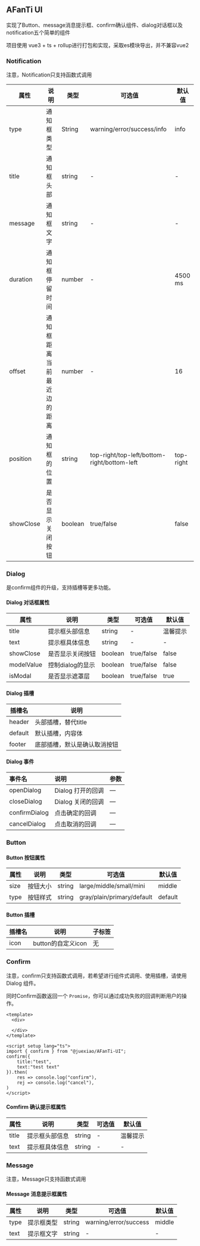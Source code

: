 ## AFanTi UI

实现了Button、message消息提示框、confirm确认组件、dialog对话框以及notification五个简单的组件

项目使用 vue3 + ts + rollup进行打包和实现，采取es模块导出，并不兼容vue2

### Notification

注意，Notification只支持函数式调用

| 属性      | 说明                       | 类型    | 可选值                                      | 默认值    |
| --------- | -------------------------- | ------- | ------------------------------------------- | --------- |
| type      | 通知框类型                 | String  | warning/error/success/info                  | info      |
| title     | 通知框头部                 | string  | -                                           | -         |
| message   | 通知框文字                 | string  | -                                           | -         |
| duration  | 通知框停留时间             | number  | -                                           | 4500 ms   |
| offset    | 通知框距离当前最近边的距离 | number  | -                                           | 16        |
| position  | 通知框的位置               | string  | top-right/top-left/bottom-right/bottom-left | top-right |
| showClose | 是否显示关闭按钮           | boolean | true/false                                  | false     |



### Dialog

是confirm组件的升级，支持插槽等更多功能。

#### Dialog 对话框属性

| 属性       | 说明             | 类型    | 可选值     | 默认值   |
| ---------- | ---------------- | ------- | ---------- | -------- |
| title      | 提示框头部信息   | string  | -          | 温馨提示 |
| text       | 提示框具体信息   | string  | -          | -        |
| showClose  | 是否显示关闭按钮 | boolean | true/false | false    |
| modelValue | 控制dialog的显示 | boolean | true/false | false    |
| isModal    | 是否显示遮罩层   | boolean | true/false | true     |



#### Dialog 插槽

| 插槽名  | 说明                         |
| ------- | ---------------------------- |
| header  | 头部插槽，替代title          |
| default | 默认插槽，内容体             |
| footer  | 底部插槽，默认是确认取消按钮 |



#### Dialog 事件

| 事件名        | 说明              | 参数 |
| :------------ | :---------------- | :--- |
| openDialog    | Dialog 打开的回调 | —    |
| closeDialog   | Dialog 关闭的回调 | —    |
| confirmDialog | 点击确定的回调    | —    |
| cancelDialog  | 点击取消的回调    | —    |

### Button

#### Button 按钮属性

| 属性 | 说明     | 类型   | 可选值                     | 默认值  |
| ---- | -------- | ------ | -------------------------- | ------- |
| size | 按钮大小 | string | large/middle/small/mini    | middle  |
| type | 按钮样式 | string | gray/plain/primary/default | default |

#### Button 插槽

| 插槽名 | 说明               | 子标签 |
| ------ | ------------------ | ------ |
| icon   | button的自定义icon | 无     |



### Confirm 

注意，confirm只支持函数式调用，若希望进行组件式调用、使用插槽，请使用 Dialog 组件。

同时Confirm函数返回一个 `Promise`，你可以通过成功失败的回调判断用户的操作。

```vue
<template>
  <div>

  </div>
</template>

<script setup lang="ts">
import { confirm } from "@juexiao/AFanTi-UI";
confirm({
    title:"test",
    text:"test text"
}).then(
    res => console.log("confirm"),
    rej => console.log("cancel"),
)
</script>

```



#### Comfirm 确认提示框属性

| 属性  | 说明           | 类型   | 可选值 | 默认值   |
| ----- | -------------- | ------ | ------ | -------- |
| title | 提示框头部信息 | string | -      | 温馨提示 |
| text  | 提示框具体信息 | string | -      | -        |



### Message

注意，Message只支持函数式调用

#### Message 消息提示框属性

| 属性 | 说明       | 类型   | 可选值                | 默认值 |
| ---- | ---------- | ------ | --------------------- | ------ |
| type | 提示框类型 | string | warning/error/success | middle |
| text | 提示框文字 | string | -                     | -      |


